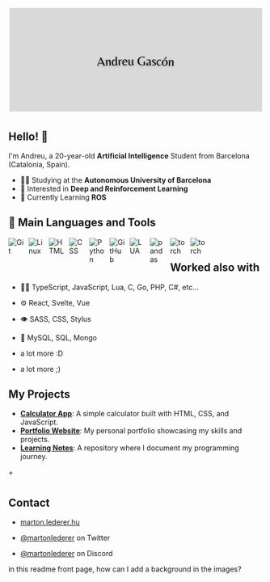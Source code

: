 <h1 align="center">

  <img src="https://raw.githubusercontent.com/andreugaski/andreugaski/master/name.png" alt="Andreu Gascón" />

</h1>



## Hello! 👋

I'm Andreu, a 20-year-old **Artificial Intelligence** Student from Barcelona (Catalonia, Spain).



- 👨‍💻 Studying at the **Autonomous University of Barcelona**
- 🤖 Interested in **Deep and Reinforcement Learning**
- 🚀 Currently Learning **ROS**



## 🧰 Main Languages and Tools


<img align="left" alt="Git" width="30px" style="padding-right:10px;" src="https://cdn.jsdelivr.net/gh/devicons/devicon/icons/git/git-original.svg" />

<img align="left" alt="Linux" width="30px" style="padding-right:10px;" src="https://cdn.jsdelivr.net/gh/devicons/devicon/icons/linux/linux-original.svg" />

<img align="left" alt="HTML" width="30px" style="padding-right:10px;" src="https://cdn.jsdelivr.net/gh/devicons/devicon/icons/html5/html5-plain.svg" />

<img align="left" alt="CSS" width="30px" style="padding-right:10px;" src="https://cdn.jsdelivr.net/gh/devicons/devicon/icons/css3/css3-plain.svg" />

<img align="left" alt="Python" width="30px" style="padding-right:10px;" src="https://cdn.jsdelivr.net/gh/devicons/devicon/icons/python/python-plain.svg" />

<img align="left" alt="GitHub" width="30px" style="padding-right:10px;" src="https://iconos8.es/icon/P6uptsK9QN1X/github" />

<img align="left" alt="LUA" width="30px" style="padding-right:10px;" src="https://cdn.jsdelivr.net/gh/devicons/devicon/icons/lua/lua-original.svg" />

<img align="left" alt="pandas" width="30px" style="padding-right:10px;" src="https://cdn.jsdelivr.net/gh/devicons/devicon/icons/pandas/pandas-original-wordmark.svg" />

<img align="left" alt="torch" width="30px" style="padding-right:10px;" src="https://cdn.jsdelivr.net/gh/devicons/devicon/icons/pytorch/pytorch-original.svg" />

<img align="left" alt="torch" width="30px" style="padding-right:10px;" src="https://cdn.jsdelivr.net/gh/devicons/devicon/icons/vscode/vscode-original-wordmark.svg" />

<br />


## Worked also with

- 👨‍💻 TypeScript, JavaScript, Lua, C, Go, PHP, C#, etc...

- ⚙️ React, Svelte, Vue

- 👁️ SASS, CSS, Stylus

- 💽 MySQL, SQL, Mongo

+ a lot more :D


+ a lot more ;)

## My Projects
- **[Calculator App](#)**: A simple calculator built with HTML, CSS, and JavaScript.
- **[Portfolio Website](#)**: My personal portfolio showcasing my skills and projects.
- **[Learning Notes](#)**: A repository where I document my programming journey.




+ 



#



## Contact

- [marton.lederer.hu](https://marton.lederer.hu)

- [@martonlederer](https://twitter.com/martonlederer) on Twitter

- [@martonlederer](./) on Discord


in this readme front page, how can I add a background in the images?
